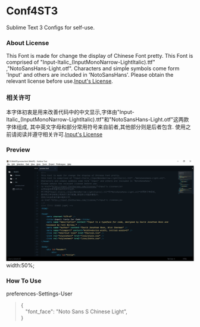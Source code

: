 # Conf4ST3
  Sublime Text 3 Configs for self-use.
### About License
This Font is made for change the display of Chinese Font pretty.
This Font is comprised of "Input-Italic_(InputMonoNarrow-LightItalic).ttf" ,"NotoSansHans-Light.otf".
Characters and simple symbols come form 'Input' and others are included in 'NotoSansHans'.
Please obtain the relevant license before use.<a href="http://input.fontbureau.com/license/">Input's License</a>.
### **相关许可**
本字体初衷是用来改善代码中的中文显示,字体由"Input-Italic_(InputMonoNarrow-LightItalic).ttf"和"NotoSansHans-Light.otf"这两款字体组成,
其中英文字母和部分常用符号来自前者,其他部分则是后者包含.
使用之前请阅读并遵守相关许可.<a href="http://input.fontbureau.com/license/">Input's License</a> 
### Preview
![Preview](src/imgs/preview.png) width:50%;
### How To Use
preferences-Settings-User

>\{<br/>&nbsp;&nbsp;&nbsp;"font_face": "Noto Sans S Chinese Light",<br/>\}

